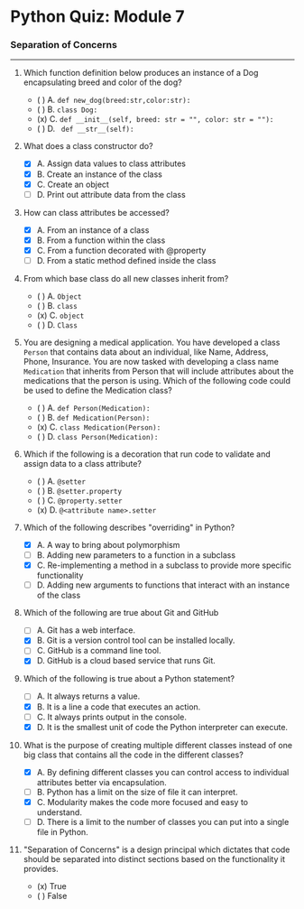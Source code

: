 # Python Quiz: Module 7

### Separation of Concerns
---
1. Which function definition below produces an instance of a Dog encapsulating breed and color of the dog?
    - ( ) A. `def new_dog(breed:str,color:str):`
    - ( ) B. `class Dog:`
    - (x) C. `def __init__(self, breed: str = "", color: str = ""):`
    - ( ) D. ` def __str__(self):`

2. What does a class constructor do?
    - [x] A. Assign data values to class attributes
    - [x] B. Create an instance of the class
    - [x] C. Create an object
    - [ ] D. Print out attribute data from the class

3. How can class attributes be accessed?
    - [x] A. From an instance of a class
    - [x] B. From a function within the class
    - [x] C. From a function decorated with @property
    - [ ] D. From a static method defined inside the class

4. From which base class do all new classes inherit from?
    - ( ) A. `Object`
    - ( ) B. `class`
    - (x) C. `object`
    - ( ) D. `Class`

5. You are designing a medical application. You have developed a class `Person` that contains data about an individual, like Name, Address, Phone, Insurance.  You are now tasked with developing a class name `Medication` that inherits from Person that will include attributes about the medications that the person is using. Which of the following code could be used to  define the Medication class?
    - ( ) A. `def Person(Medication):`
    - ( ) B. `def Medication(Person):`
    - (x) C. `class Medication(Person):`
    - ( ) D. `class Person(Medication):`

6. Which if the following is a decoration that run code to validate and assign data to a class attribute?
    - ( ) A. `@setter`
    - ( ) B. `@setter.property`
    - ( ) C. `@property.setter`
    - (x) D. `@<attribute name>.setter`

7. Which of the following describes "overriding" in Python?
    - [x] A. A way to bring about polymorphism
    - [ ] B. Adding new parameters to a function in a subclass
    - [x] C. Re-implementing a method in a subclass to provide more specific functionality
    - [ ] D. Adding new arguments to functions that interact with an instance of the class
    
8. Which of the following are true about Git and GitHub  
    - [ ] A. Git has a web interface.
    - [x] B. Git is a version control tool can be installed locally.
    - [ ] C. GitHub is a command line tool.
    - [x] D. GitHub is a cloud based service that runs Git.

9. Which of the following is true about a Python statement?
    - [ ] A. It always returns a value.
    - [x] B. It is a line a code that executes an action.
    - [ ] C. It always prints output in the console.
    - [x] D. It is the smallest unit of code the Python interpreter can execute.

10. What is the purpose of creating multiple different classes instead of one big class that contains all the code in the different classes?
    - [x] A. By defining different classes you can control access to individual attributes better via encapsulation.
    - [ ] B. Python has a limit on the size of file it can interpret.
    - [x] C. Modularity makes the code more focused and easy to understand.
    - [ ] D. There is a limit to the number of classes you can put into a single file in Python.

11. "Separation of Concerns" is a design principal which dictates that code should be separated into distinct sections based on the functionality it provides.
    - (x) True
    - ( ) False